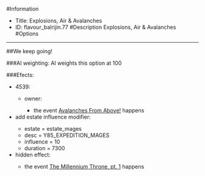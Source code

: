 #Information
 - Title: Explosions, Air & Avalanches
 - ID: flavour_balrijin.77
#Description
Explosions, Air & Avalanches
#Options

___
##We keep going!

###AI weighting:
AI weights this option at 100


###Efects:<ul><li>4539:</li><ul><li>owner:</li><ul><li>the event [Avalanches From Above!](../events/avalanches_from_above.md) happens</li></ul></ul><li>add estate influence modifier:</li><ul><li>estate = estate_mages</li><li>desc = Y85_EXPEDITION_MAGES</li><li>influence = 10</li><li>duration = 7300</li></ul><li>hidden effect:</li><ul><li>the event [The Millennium Throne, pt. 1](../events/the_millennium_throne_pt_1.md) happens</li></ul></ul>
